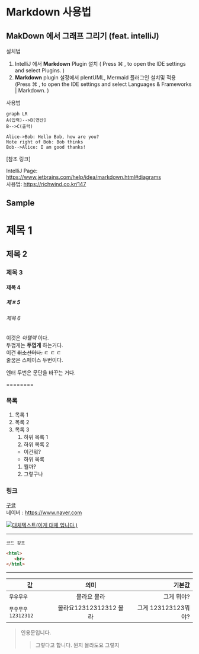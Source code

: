 # Markdown 사용법



## MakDown 에서 그래프 그리기 (feat. intelliJ)

설치법
1. IntelliJ 에서 **Markdown** Plugin 설치 ( Press ⌘ , to open the IDE settings and select Plugins. )
2. **Markdown** plugin 설정에서 plentUML, Mermaid 플러그인 설치및 적용 (Press ⌘ , to open the IDE settings and select Languages & Frameworks | Markdown. )

사용법

```mermaid
graph LR
A(입력)-->B[연산]
B-->C(출력)
```


```plantuml
Alice->Bob: Hello Bob, how are you?
Note right of Bob: Bob thinks
Bob-->Alice: I am good thanks!
```


[참조 링크]

IntelliJ Page: <https://www.jetbrains.com/help/idea/markdown.html#diagrams>  
사용법: <https://richwind.co.kr/147>






## Sample



# 제목 1
## 제목 2
### 제목 3
#### 제목 4
##### 제ㅍ 5
###### 제목 6




이것은 *이텔렉* 이다.  
두껍게는 **두껍게** 하는거다.  
이건 ~~취소선이다.~~   ㄷ ㄷ ㄷ  
줄꿈은  스페이스 두번이다.

엔터 두번은 문단을  바꾸는 거다.

========
### 목록
1. 목록 1
1. 목록 2
1. 목록 3
    1. 하위 목록 1
    2. 하위 목록 2
    - 이건뭐?
    - 하위 목록
    1. 뭘까?
    2. 그렇구나


### 링크
[구글](https://www.google.com)  
네이버 : <https://www.naver.com>


[![대체텍스트(이게 대체 입니다.)](https://www.gstatic.com/webp/gallery/2.jpg "호버 설명 느낌표를 쓰세요.")](https://www.naver.com)


---

`코드 강조`

```html
<html>
   <br>
</html>
```


------

| 값 | 의미 | 기본값 |
|---|:---:|---:|
|`무우무우` | 몰라요 몰라 | 그게 뭐야?|
|`무우무우12312312` | 몰라요12312312312 몰라 | 그게 123123123뭐야?|



> 인용문입니다.
> > 그렇다고 합니다.
> 뭔지 몰라도요
> 그렇지










